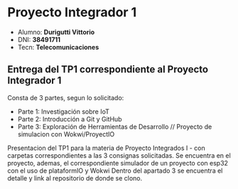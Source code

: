  # Proyecto Integrador 1

* Alumno: **Durigutti Vittorio**
* DNI: **38491711**
* Tecn: **Telecomunicaciones**

## Entrega del TP1 correspondiente al Proyecto Integrador 1 
Consta de 3 partes, segun lo solicitado:
* Parte 1: Investigación sobre IoT
* Parte 2: Introducción a Git y GitHub
* Parte 3: Exploración de Herramientas de Desarrollo // Proyecto de simulacion con Wokwi/ProyectIO 

Presentacion del TP1 para la materia de Proyecto Integrados I - con carpetas correspondientes a las 3 consignas solicitadas.
Se encuentra en el proyecto, ademas, el correspondiente simulador de un proyecto con esp32 con el uso de plataformIO y Wokwi
Dentro del apartado 3 se encuentra el detalle y link al repositorio de donde se clono. 
